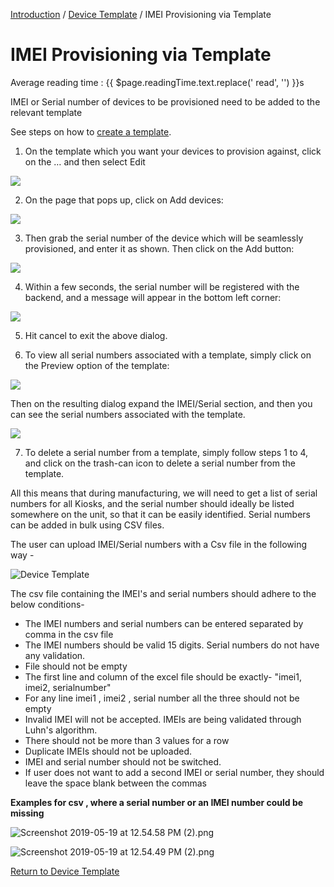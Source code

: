 [Introduction](../../../console.md) / [Device Template](../index.md) / IMEI Provisioning via Template

# IMEI Provisioning via Template
<div class="avg-reading-time" style="margin-top: 0rem;">Average reading time : {{ $page.readingTime.text.replace(' read', '') }}s</div>

IMEI or Serial number of devices to be provisioned need to be added to the relevant template

See steps on how to [create a template](../index.md).

1. On the template which you want your devices to provision against, click on the … and then select Edit

![](../../images/temp_2.png)

2. On the page that pops up, click on Add devices:

![](../../images/template_for_imei1.png)

3. Then grab the serial number of the device which will be seamlessly provisioned, and enter it as shown. Then click on the Add button:

![](../../images/template_for_imei2.png)


4. Within a few seconds, the serial number will be registered with the backend, and a message will appear in the bottom left corner:

![](../../images/template_for_imei3.png)

5. Hit cancel to exit the above dialog.


6. To view all serial numbers associated with a template, simply click on the Preview option of the template:

![](../../images/template_for_imei4.png)

Then on the resulting dialog expand the IMEI/Serial section, and then you can see the serial numbers associated with the template.

![](../../images/template_for_imei5.png)

7. To delete a serial number from a template, simply follow steps 1 to 4, and click on the trash-can icon to delete a serial number from the template.


All this means that during manufacturing, we will need to get a list of serial numbers for all Kiosks, and the serial number should ideally be listed somewhere on the unit, so that it can be easily identified. Serial numbers can be added in bulk using CSV files.




The user can upload IMEI/Serial numbers with a Csv file in the following way -

![Device Template](../../../assets/OLD_DASHBOARD/imei_real.png)

The csv file containing the IMEI's and serial numbers should adhere to the below conditions-

*   The IMEI numbers and serial numbers can be entered separated by comma in the csv file
*   The IMEI numbers should be valid 15 digits. Serial numbers do not have any validation.
*   File should not be empty
*   The first line and column of the excel file should be exactly- "imei1, imei2, serialnumber"
*   For any line imei1 , imei2 , serial number all the three should not be empty
*   Invalid IMEI will not be accepted. IMEIs are being validated through Luhn's algorithm.
*   There should not be more than 3 values for a row
*   Duplicate IMEIs should not be uploaded.
*   IMEI and serial number should not be switched.
*   If user does not want to add a second IMEI or serial number, they should leave the space blank between the commas

**Examples for csv , where a serial number or an IMEI number could be missing**

![Screenshot 2019-05-19 at 12.54.58 PM (2).png](../../../assets/OLD_DASHBOARD/imei1.png)

![Screenshot 2019-05-19 at 12.54.49 PM (2).png](../../../assets/OLD_DASHBOARD/imei2.png)



[Return to Device Template](../index.md)
